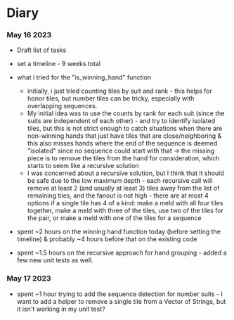 # Diary


### May 16 2023
* Draft list of tasks
* set a timeline - 9 weeks total
* what i tried for the "is_winning_hand" function
    * initially, i just tried counting tiles by suit and rank - this helps for honor tiles, but number tiles can be tricky, especially with overlapping sequences.
    * My initial idea was to use the counts by rank for each suit (since the suits are independent of each other) - and try to identify isolated tiles, but this is not strict enough to catch situations when there are non-winning hands that just have tiles that are close/neighboring & this also misses hands where the end of the sequence is deemed "isolated" since no sequence could start with that -> the missing piece is to remove the tiles from the hand for consideration, which starts to seem like a recursive solution
    * I was concerned about a recursive solution, but I think that it should be safe due to the low maximum depth - each recursive call will remove at least 2 (and usually at least 3) tiles away from the list of remaining tiles, and the fanout is not high - there are at most 4 options if a single tile has 4 of a kind: make a meld with all four tiles together, make a meld with three of the tiles, use two of the tiles for the pair, or make a meld with one of the tiles for a sequence

* spent ~2 hours on the winning hand function today (before setting the timeline) & probably ~4 hours before that on the existing code
* spent ~1.5 hours on the recursive approach for hand grouping - added a few new unit tests as well.

### May 17 2023
* spent ~1 hour trying to add the sequence detection for number suits - I want to add a helper to remove a single tile from a Vector of Strings, but it isn't working in my unit test?
